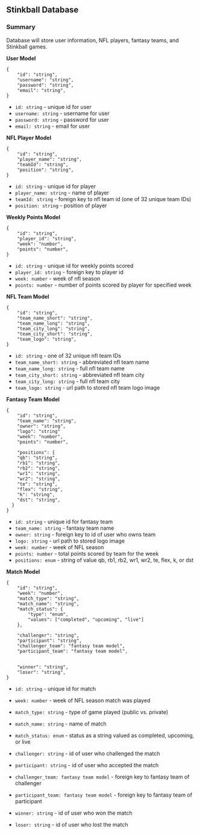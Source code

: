 ## Stinkball Database

### Summary
Database will store user information, NFL players, fantasy teams, and Stinkball games. 

**User Model**
```
{
    "id": "string",
    "username": "string",
    "password": "string",
    "email": "string",
}
```

- `id: string` - unique id for user
- `username: string` - username for user
- `password: string` - password for user
- `email: string` - email for user


**NFL Player Model**
```
{
    "id": "string",
    "player_name": "string",
    "teamId": "string",
    "position": "string",
}
```

- `id: string` - unique id for player
- `player_name: string` - name of player
- `teamId: string` - foreign key to nfl team id (one of 32 unique team IDs)
- `position: string` - position of player

**Weekly Points Model**
```
{
    "id": "string",
    "player_id": "string",
    "week": "number",
    "points": "number",
}
```

- `id: string` - unique id for weekly points scored
- `player_id: string` - foreign key to player id
- `week: number` - week of nfl season
- `points: number` - number of points scored by player for specified week


**NFL Team Model**
```
{
    "id": "string",
    "team_name_short": "string", 
    "team_name_long": "string",
    "team_city_long": "string",
    "team_city_short": "string",
    "team_logo": "string",
}
```
- `id: string` - one of 32 unique nfl team IDs
- `team_name_short: string` - abbreviated nfl team name
- `team_name_long: string` - full nfl team name
- `team_city_short: string` - abbreviated nfl team city 
- `team_city_long: string` - full nfl team city 
- `team_logo: string` - url path to stored nfl team logo image


**Fantasy Team Model**
```
{
    "id": "string",
    "team_name": "string",
    "owner": "string",
    "logo": "string"
    "week": "number",
    "points": "number",

    "positions": {
    "qb": "string",
    "rb1": "string",
    "rb2": "string",
    "wr1": "string",
    "wr2": "string",
    "te": "string",
    "flex": "string",
    "k": "string",
    "dst": "string",
  }
}
```

- `id: string` - unique id for fantasy team
- `team_name: string` - fantasy team name
- `owner: string` - foreign key to id of user who owns team
- `logo: string` - url path to stored logo image
- `week: number` - week of NFL season
- `points: number` - total points scored by team for the week
- `positions: enum` - string of value qb, rb1, rb2, wr1, wr2, te, flex, k, or dst


**Match Model**
```
{
    "id": "string",
    "week": "number",
    "match_type": "string",
    "match_name": "string",
    "match_status": {
        "type": "enum",
        "values": ["completed", "upcoming", "live"]
    },
    
    "challenger": "string",
    "participant": "string",
    "challenger_team": "fantasy team model",
    "participant_team": "fantasy team model",
    

    "winner": "string",
    "loser": "string",
}
```

- `id: string` - unique id for match
- `week: number` - week of NFL season match was played
- `match_type: string` - type of game played (public vs. private)
- `match_name: string` - name of match
- `match_status: enum` - status as a string valued as completed, upcoming, or live

- `challenger: string` - id of user who challenged the match
- `participant: string` - id of user who accepted the match
- `challenger_team: fantasy team model` - foreign key to fantasy team of challenger
- `participant_team: fantasy team model` - foreign key to fantasy team of participant


- `winner: string` - id of user who won the match
- `loser: string` - id of user who lost the match
